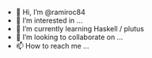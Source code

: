 - 👋 Hi, I’m @ramiroc84
- 👀 I’m interested in ...
- 🌱 I’m currently learning Haskell / plutus
- 💞️ I’m looking to collaborate on ...
- 📫 How to reach me ...

<!---
ramiroc84/ramiroc84 is a ✨ special ✨ repository because its `README.md` (this file) appears on your GitHub profile.
You can click the Preview link to take a look at your changes.
--->

